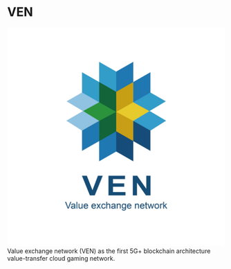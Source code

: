 # VEN
![Image text](https://github.com/Valuenetwork/VEN/blob/master/image/VEN.jpg)  
Value exchange network (VEN) as the first 5G+ blockchain architecture value-transfer cloud gaming network.
